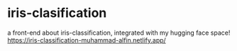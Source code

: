 # iris-clasification

a front-end about iris-classification, integrated with my hugging face space!
https://iris-classification-muhammad-alfin.netlify.app/
